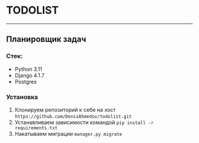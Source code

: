 # TODOLIST

***

## Планировщик задач


### Стек:
+ Python 3.11
+ Django 4.1.7
+ Postgres


### Установка
1. Клонируем репозиторий к себе на хост `https://github.com/DenisAhmedov/todolist.git`
2. Устанавливаем зависимости командой `pip install -r requirements.txt`
3. Накатываем миграции `manager.py migrate`
